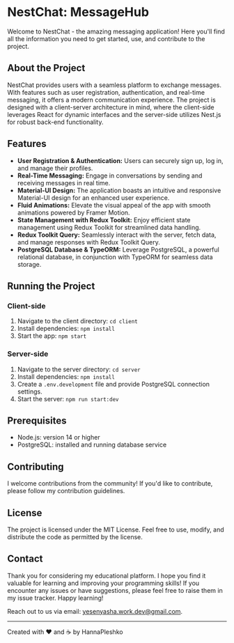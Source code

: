 # NestChat: MessageHub

Welcome to NestChat - the amazing messaging application! Here you'll find all the information you need to get started, use, and contribute to the project.

## About the Project

NestChat provides users with a seamless platform to exchange messages. With features such as user registration, authentication, and real-time messaging, it offers a modern communication experience. The project is designed with a client-server architecture in mind, where the client-side leverages React for dynamic interfaces and the server-side utilizes Nest.js for robust back-end functionality.

## Features

- **User Registration & Authentication:** Users can securely sign up, log in, and manage their profiles.
- **Real-Time Messaging:** Engage in conversations by sending and receiving messages in real time.
- **Material-UI Design:** The application boasts an intuitive and responsive Material-UI design for an enhanced user experience.
- **Fluid Animations:** Elevate the visual appeal of the app with smooth animations powered by Framer Motion.
- **State Management with Redux Toolkit:** Enjoy efficient state management using Redux Toolkit for streamlined data handling.
- **Redux Toolkit Query:** Seamlessly interact with the server, fetch data, and manage responses with Redux Toolkit Query.
- **PostgreSQL Database & TypeORM:** Leverage PostgreSQL, a powerful relational database, in conjunction with TypeORM for seamless data storage.

## Running the Project

### Client-side

1. Navigate to the client directory: `cd client`
2. Install dependencies: `npm install`
3. Start the app: `npm start`

### Server-side

1. Navigate to the server directory: `cd server`
2. Install dependencies: `npm install`
3. Create a `.env.development` file and provide PostgreSQL connection settings.
4. Start the server: `npm run start:dev`

## Prerequisites

- Node.js: version 14 or higher
- PostgreSQL: installed and running database service

## Contributing

I welcome contributions from the community! If you'd like to contribute, please follow my contribution guidelines.

## License

The project is licensed under the MIT License. Feel free to use, modify, and distribute the code as permitted by the license.

## Contact

Thank you for considering my educational platform. I hope you find it valuable for learning and improving your programming skills! If you encounter any issues or have suggestions, please feel free to raise them in my issue tracker. Happy learning!

Reach out to us via email: yesenyasha.work.dev@gmail.com.

---

Created with ❤️ and ☕️ by HannaPleshko
